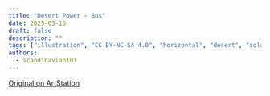 ```yaml
---
title: "Desert Power - Bus"
date: 2025-03-16
draft: false
description: ""
tags: ["illustration", "CC BY-NC-SA 4.0", "horizontal", "desert", "solar", "infrastructure", "transport"]
authors:
  - scandinavian101
---
```


[Original on ArtStation](https://www.artstation.com/artwork/0l5BwV)
